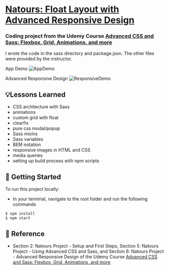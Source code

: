 # [Natours: Float Layout with Advanced Responsive Design](https://jacobgrisham.github.io/Float-Layout-with-Advanced-Responsive-Design/)
### Coding project from the Udemy Course [Advanced CSS and Sass: Flexbox, Grid, Animations, and more](https://www.udemy.com/course/advanced-css-and-sass/)
I wrote the code in the sass directory and package.json. The other files were provided by the instructor.

App Demo
![AppDemo](img/appdemo.gif)

Advanced Responsive Design
![ResponsiveDemo](img/respdemo.gif)

## 💡Lessons Learned
- CSS architecture with Sass
- animations
- custom grid with float
- clearfix
- pure css modal/popup
- Sass mixins
- Sass variables
- BEM notation
- responsive images in HTML and CSS
- media queries
- setting up build process with npm scripts

## 🚀 Getting Started
To run this project locally:
- In your terminal, navigate to the root folder and run the following commands
```
$ npm install
$ npm start
```

## 📣 Reference
- Section 2: Natours Project - Setup and First Steps, Section 5: Natours Project - Using Advanced CSS and Sass, and Section 6: Natours Project - Advanced Responsive Design of the Udemy Course [Advanced CSS and Sass: Flexbox, Grid, Animations, and more](https://www.udemy.com/course/advanced-css-and-sass/)